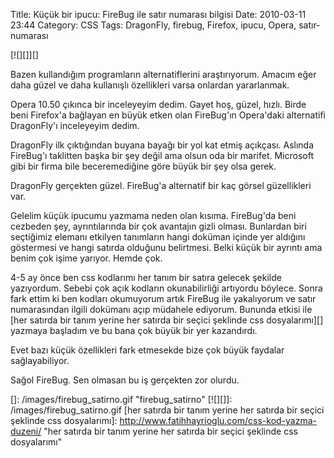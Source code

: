 Title: Küçük bir ipucu: FireBug ile satır numarası bilgisi
Date: 2010-03-11 23:44
Category: CSS
Tags: DragonFly, firebug, Firefox, ipucu, Opera, satır-numarası

[![][]][]

Bazen kullandığım programların alternatiflerini araştırıyorum. Amacım
eğer daha güzel ve daha kullanışlı özellikleri varsa onlardan
yararlanmak.

Opera 10.50 çıkınca bir inceleyeyim dedim. Gayet hoş, güzel, hızlı.
Birde beni Firefox'a bağlayan en büyük etken olan FireBug'ın Opera'daki
alternatifi DragonFly'ı inceleyeyim dedim.

DragonFly ilk çıktığından buyana bayağı bir yol kat etmiş açıkçası.
Aslında FireBug'ı taklitten başka bir şey değil ama olsun oda bir
marifet. Microsoft gibi bir firma bile beceremediğine göre büyük bir şey
olsa gerek.

DragonFly gerçekten güzel. FireBug'a alternatif bir kaç görsel
güzellikleri var.

Gelelim küçük ipucumu yazmama neden olan kısıma. FireBug'da beni
cezbeden şey, ayrıntılarında bir çok avantajın gizli olması. Bunlardan
biri seçtiğimiz elemanı etkilyen tanımların hangi doküman içinde yer
aldığını göstermesi ve hangi satırda olduğunu belirtmesi. Belki küçük
bir ayrıntı ama benim çok işime yarıyor. Hemde çok.

4-5 ay önce ben css kodlarımı her tanım bir satıra gelecek şekilde
yazıyordum. Sebebi çok açık kodların okunabilirliği artıyordu böylece.
Sonra fark ettim ki ben kodları okumuyorum artık FireBug ile yakalıyorum
ve satır numarasından ilgili dokümanı açıp müdahele ediyorum. Bununda
etkisi ile [her satırda bir tanım yerine her satırda bir seçici şeklinde css dosyalarımı][] yazmaya başladım ve bu bana çok büyük bir yer
kazandırdı.

Evet bazı küçük özellikleri fark etmesekde bize çok büyük faydalar
sağlayabiliyor.

Sağol FireBug. Sen olmasan bu iş gerçekten zor olurdu.

</p>

  []: /images/firebug_satirno.gif
    "firebug_satirno"
  [![][]]: /images/firebug_satirno.gif
  [her satırda bir tanım yerine her satırda bir seçici şeklinde css   dosyalarımı]: http://www.fatihhayrioglu.com/css-kod-yazma-duzeni/
    "her satırda bir tanım yerine her satırda bir seçici şeklinde css   dosyalarımı"
